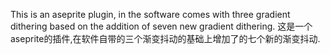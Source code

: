 This is an aseprite plugin, in the software comes with three gradient dithering based on the addition of seven new gradient dithering.
这是一个aseprite的插件,在软件自带的三个渐变抖动的基础上增加了的七个新的渐变抖动.
